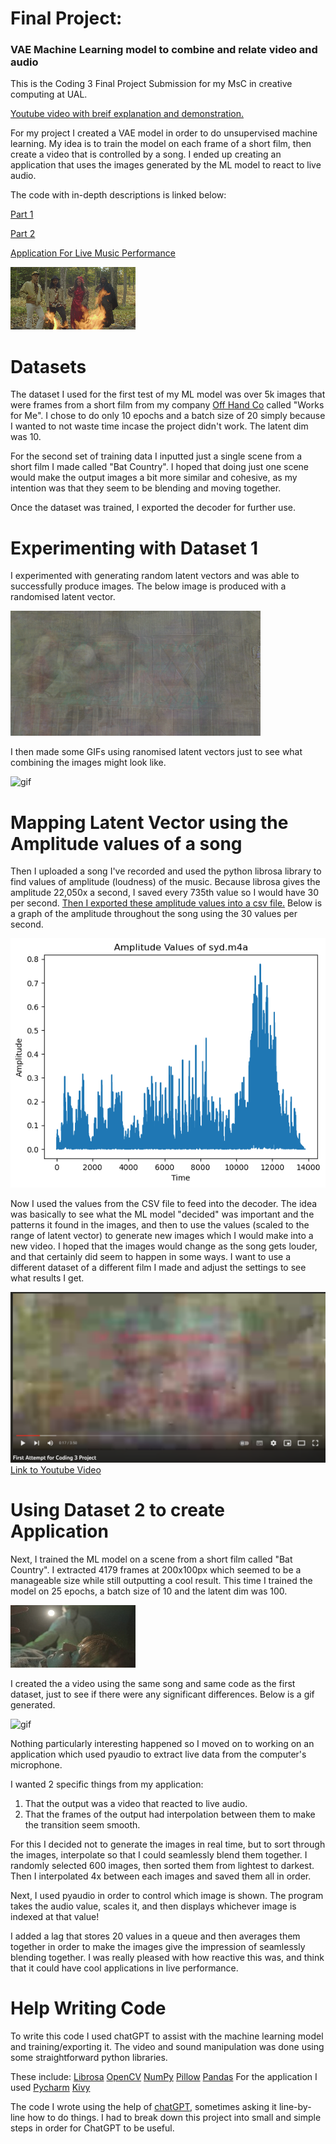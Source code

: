 # Final Project: #
### VAE Machine Learning model to combine and relate video and audio ###

This is the Coding 3 Final Project Submission for my MsC in creative computing at UAL.

[Youtube video with breif explanation and demonstration.](https://youtu.be/iFEo42yb-hs)

For my project I created a VAE model in order to do unsupervised machine learning. My idea is to train the model on each frame of a short film, then create a video that is controlled by a song.
I ended up creating an application that uses the images generated by the ML model to react to live audio. 

The code with in-depth descriptions is linked below: 

[Part 1](https://github.com/mkh7878/VAE_MLforCombiningVideoAndAudio/blob/Images/Coding3-MaeHorak-WFM-Part1.ipynb)

[Part 2](https://github.com/mkh7878/VAE_MLforCombiningVideoAndAudio/blob/main/Coding3-MaeHorak-WFM-Part2.ipynb)

[Application For Live Music Performance](https://github.com/mkh7878/VAE_MLforCombiningVideoAndAudio/blob/main/main.py)

![WFM screenshot](https://raw.githubusercontent.com/mkh7878/VAE_MLforCombiningVideoAndAudio/Images/frame_3712.png)

# Datasets #

The dataset I used for the first test of my ML model was over 5k images that were frames from a short film from my company [Off Hand Co](https://www.offhandco.com/) called "Works for Me". I chose to do only 10 epochs and a batch size of 20 simply because I wanted to not waste time incase the project didn't work. The latent dim was 10.

For the second set of training data I inputted just a single scene from a short film I made called "Bat Country". I hoped that doing just one scene would make the output images a bit more similar and cohesive, as my intention was that they seem to be blending and moving together. 

Once the dataset was trained, I exported the decoder for further use.

# Experimenting with Dataset 1 #

I experimented with generating random latent vectors and was able to successfully produce images. The below image is produced with a randomised latent vector.

![random latent vector generation](https://raw.githubusercontent.com/mkh7878/VAE_MLforCombiningVideoAndAudio/Images/image_6870.png)

I then made some GIFs using ranomised latent vectors just to see what combining the images might look like.

![gif](https://github.com/mkh7878/VAE_MLforCombiningVideoAndAudio/blob/Images/gif_0.gif?raw=true)

# Mapping Latent Vector using the Amplitude values of a song # 

Then I uploaded a song I've recorded and used the python librosa library to find values of amplitude (loudness) of the music. Because librosa gives the amplitude 22,050x a second, I saved every 735th value so I would have 30 per second. [Then I exported these amplitude values into a csv file.](https://github.com/mkh7878/VAE_MLforCombiningVideoAndAudio/blob/Images/updated_amplitude.csv) Below is a graph of the amplitude throughout the song using the 30 values per second.

![graph](https://raw.githubusercontent.com/mkh7878/VAE_MLforCombiningVideoAndAudio/Images/download%20(1).png)

Now I used the values from the CSV file to feed into the decoder. The idea was basically to see what the ML model "decided" was important and the patterns it found in the images, and then to use the values (scaled to the range of latent vector) to generate new images which I would make into a new video. I hoped that the images would change as the song gets louder, and that certainly did seem to happen in some ways. I want to use a different dataset of a different film I made and adjust the settings to see what results I get.

[![video link](https://raw.githubusercontent.com/mkh7878/VAE_MLforCombiningVideoAndAudio/Images/Screenshot%202023-06-13%20at%2011.48.30%20am.png)](https://www.youtube.com/watch?v=iHyoilV8OI0)
[Link to Youtube Video](https://www.youtube.com/watch?v=iHyoilV8OI0)

# Using Dataset 2 to create Application # 

Next, I trained the ML model on a scene from a short film called "Bat Country". I extracted 4179 frames at 200x100px which seemed to be a manageable size while still outputting a cool result. This time I trained the model on 25 epochs, a batch size of 10 and the latent dim was 100.

![Bat Country Screenshot](https://raw.githubusercontent.com/mkh7878/VAE_MLforCombiningVideoAndAudio/Images/frame1722.jpg)

I created the a video using the same song and same code as the first dataset, just to see if there were any significant differences. Below is a gif generated.

![gif](https://github.com/mkh7878/VAE_MLforCombiningVideoAndAudio/blob/Images/gif_4.gif?raw=true)

Nothing particularly interesting happened so I moved on to working on an application which used pyaudio to extract live data from the computer's microphone. 

I wanted 2 specific things from my application: 

1. That the output was a video that reacted to live audio.
2. That the frames of the output had interpolation between them to make the transition seem smooth. 

For this I decided not to generate the images in real time, but to sort through the images, interpolate so that I could seamlessly blend them together. I randomly selected 600 images, then sorted them from lightest to darkest. Then I interpolated 4x between each images and saved them all in order.

Next, I used pyaudio in order to control which image is shown. The program takes the audio value, scales it, and then displays whichever image is indexed at that value! 

I added a lag that stores 20 values in a queue and then averages them together in order to make the images give the impression of seamlessly blending together. I was really pleased with how reactive this was, and think that it could have cool applications in live performance.


# Help Writing Code # 

To write this code I used chatGPT to assist with the machine learning model and training/exporting it. The video and sound manipulation was done using some straightforward python libraries. 

These include:
[Librosa](https://pypi.org/project/librosa/)
[OpenCV](https://docs.opencv.org/4.x/d1/dfb/intro.html)
[NumPy](https://numpy.org/)
[Pillow](https://python-pillow.org/)
[Pandas](https://pandas.pydata.org/)
For the application I used
[Pycharm](https://www.jetbrains.com/help/pycharm/installation-guide.html)
[Kivy](https://kivy.org/)

The code I wrote using the help of [chatGPT](https://chat.openai.com/), sometimes asking it line-by-line how to do things. I had to break down this project into small and simple steps in order for ChatGPT to be useful.


